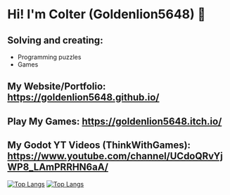 # Hi! I'm Colter (Goldenlion5648) 👋

## Solving and creating: 
* Programming puzzles
* Games 

## My Website/Portfolio: https://goldenlion5648.github.io/
## Play My Games: https://goldenlion5648.itch.io/
## My Godot YT Videos (ThinkWithGames): https://www.youtube.com/channel/UCdoQRvYjWP8_LAmPRRHN6aA/


<!--
## Resume (always looking for new opportunities) https://goldenlion5648.github.io/documents/ColterBoudinotResume.pdf
-->
[![Top Langs](https://github-readme-stats.vercel.app/api/top-langs/?username=Goldenlion5648&show_icons=true&theme=chartreuse-dark&layout=compact)](https://github.com/Goldenlion5648/)
[![Top Langs](https://github-readme-stats.vercel.app/api?username=goldenlion5648&rank_icon=github&theme=chartreuse-dark&layout=compact)](https://github.com/Goldenlion5648/)


<!--
**Goldenlion5648/goldenlion5648** is a ✨ _special_ ✨ repository because its `README.md` (this file) appears on your GitHub profile.

Here are some ideas to get you started:

- 🔭 I’m currently working on ...
- 🌱 I’m currently learning ...
- 👯 I’m looking to collaborate on ...
- 🤔 I’m looking for help with ...
- 💬 Ask me about ...
- 📫 How to reach me: ...
- 😄 Pronouns: ...
- ⚡ Fun fact: ...
-->

